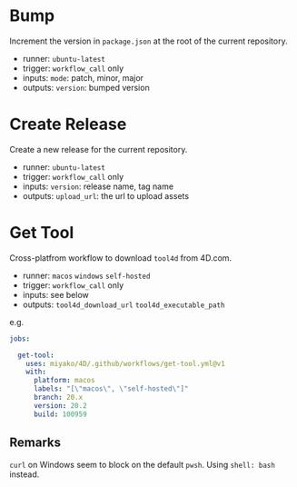 # Bump

Increment the version in `package.json` at the root of the current repository.

* runner: `ubuntu-latest`
* trigger: `workflow_call` only
* inputs: `mode`: patch, minor, major
* outputs: `version`: bumped version
   
# Create Release

Create a new release for the current repository.

* runner: `ubuntu-latest`
* trigger: `workflow_call` only
* inputs: `version`: release name, tag name
* outputs: `upload_url`: the url to upload assets 

# Get Tool

Cross-platfrom workflow to download `tool4d` from 4D.com.

* runner: `macos` `windows` `self-hosted`
* trigger: `workflow_call` only
* inputs: see below
* outputs: `tool4d_download_url` `tool4d_executable_path`

e.g.

```yml
jobs:

  get-tool:
    uses: miyako/4D/.github/workflows/get-tool.yml@v1
    with:
      platform: macos
      labels: "[\"macos\", \"self-hosted\"]"
      branch: 20.x
      version: 20.2
      build: 100959
```

## Remarks

`curl` on Windows seem to block on the default `pwsh`. Using `shell: bash` instead.
